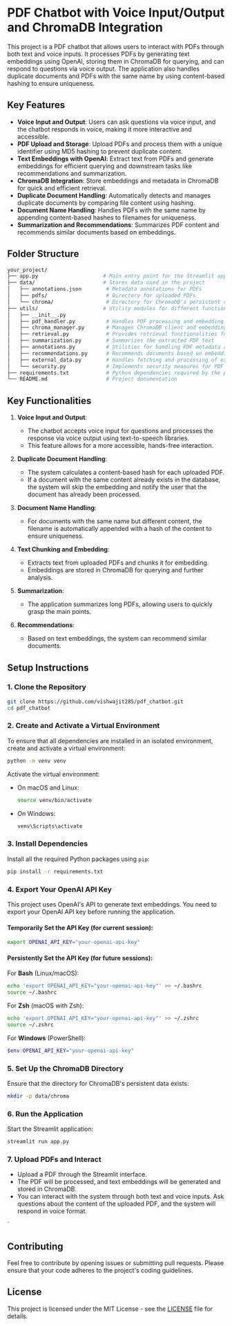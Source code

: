 
# PDF Chatbot with Voice Input/Output and ChromaDB Integration

This project is a PDF chatbot that allows users to interact with PDFs through both text and voice inputs. It processes PDFs by generating text embeddings using OpenAI, storing them in ChromaDB for querying, and can respond to questions via voice output. The application also handles duplicate documents and PDFs with the same name by using content-based hashing to ensure uniqueness.

## Key Features

- **Voice Input and Output**: Users can ask questions via voice input, and the chatbot responds in voice, making it more interactive and accessible.
- **PDF Upload and Storage**: Upload PDFs and process them with a unique identifier using MD5 hashing to prevent duplicate content.
- **Text Embeddings with OpenAI**: Extract text from PDFs and generate embeddings for efficient querying and downstream tasks like recommendations and summarization.
- **ChromaDB Integration**: Store embeddings and metadata in ChromaDB for quick and efficient retrieval.
- **Duplicate Document Handling**: Automatically detects and manages duplicate documents by comparing file content using hashing.
- **Document Name Handling**: Handles PDFs with the same name by appending content-based hashes to filenames for uniqueness.
- **Summarization and Recommendations**: Summarizes PDF content and recommends similar documents based on embeddings.

## Folder Structure

```bash
your_project/
├── app.py                     # Main entry point for the Streamlit app
├── data/                      # Stores data used in the project
│   ├── annotations.json        # Metadata annotations for PDFs
│   ├── pdfs/                   # Directory for uploaded PDFs
│   └── chroma/                 # Directory for ChromaDB's persistent data
├── utils/                     # Utility modules for different functionalities
│   ├── __init__.py
│   ├── pdf_handler.py          # Handles PDF processing and embedding
│   ├── chroma_manager.py       # Manages ChromaDB client and embedding storage
│   ├── retrieval.py            # Provides retrieval functionalities for querying PDFs
│   ├── summarization.py        # Summarizes the extracted PDF text
│   ├── annotations.py          # Utilities for handling PDF metadata and annotations
│   ├── recommendations.py      # Recommends documents based on embeddings
│   ├── external_data.py        # Handles fetching and processing of external data
│   └── security.py             # Implements security measures for PDF handling
├── requirements.txt            # Python dependencies required by the project
└── README.md                   # Project documentation
```

## Key Functionalities

1. **Voice Input and Output**:
   - The chatbot accepts voice input for questions and processes the response via voice output using text-to-speech libraries.
   - This feature allows for a more accessible, hands-free interaction.

2. **Duplicate Document Handling**:
   - The system calculates a content-based hash for each uploaded PDF.
   - If a document with the same content already exists in the database, the system will skip the embedding and notify the user that the document has already been processed.
   
3. **Document Name Handling**:
   - For documents with the same name but different content, the filename is automatically appended with a hash of the content to ensure uniqueness.

4. **Text Chunking and Embedding**:
   - Extracts text from uploaded PDFs and chunks it for embedding.
   - Embeddings are stored in ChromaDB for querying and further analysis.

5. **Summarization**:
   - The application summarizes long PDFs, allowing users to quickly grasp the main points.

6. **Recommendations**:
   - Based on text embeddings, the system can recommend similar documents.

## Setup Instructions

### 1. Clone the Repository

```bash
git clone https://github.com/vishwajit285/pdf_chatbot.git
cd pdf_chatbot
```

### 2. Create and Activate a Virtual Environment

To ensure that all dependencies are installed in an isolated environment, create and activate a virtual environment:

```bash
python -m venv venv
```

Activate the virtual environment:

- On macOS and Linux:

    ```bash
    source venv/bin/activate
    ```

- On Windows:

    ```bash
    venv\Scripts\activate
    ```

### 3. Install Dependencies

Install all the required Python packages using `pip`:

```bash
pip install -r requirements.txt
```

### 4. Export Your OpenAI API Key

This project uses OpenAI's API to generate text embeddings. You need to export your OpenAI API key before running the application.

#### Temporarily Set the API Key (for current session):

```bash
export OPENAI_API_KEY="your-openai-api-key"
```

#### Persistently Set the API Key (for future sessions):

For **Bash** (Linux/macOS):

```bash
echo 'export OPENAI_API_KEY="your-openai-api-key"' >> ~/.bashrc
source ~/.bashrc
```

For **Zsh** (macOS with Zsh):

```bash
echo 'export OPENAI_API_KEY="your-openai-api-key"' >> ~/.zshrc
source ~/.zshrc
```

For **Windows** (PowerShell):

```powershell
$env:OPENAI_API_KEY="your-openai-api-key"
```

### 5. Set Up the ChromaDB Directory

Ensure that the directory for ChromaDB's persistent data exists:

```bash
mkdir -p data/chroma
```

### 6. Run the Application

Start the Streamlit application:

```bash
streamlit run app.py
```

### 7. Upload PDFs and Interact

- Upload a PDF through the Streamlit interface.
- The PDF will be processed, and text embeddings will be generated and stored in ChromaDB.
- You can interact with the system through both text and voice inputs. Ask questions about the content of the uploaded PDF, and the system will respond in voice format.


`

## Contributing

Feel free to contribute by opening issues or submitting pull requests. Please ensure that your code adheres to the project's coding guidelines.

## License

This project is licensed under the MIT License - see the [LICENSE](LICENSE) file for details.
